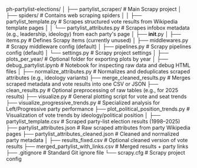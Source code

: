 ph-partylist-elections/
│
├── partylist_scraper/                  # Main Scrapy project
│   ├── spiders/                        # Contains web scraping spiders
│   │   ├── partylist_template.py       # Scrapes structured vote results from Wikipedia template pages
│   │   └── partylist_attributes.py     # Scrapes infobox metadata (e.g., leadership, ideology) from each party's page
│   ├── __init__.py
│   ├── items.py                        # Defines Scrapy items (currently unused)
│   ├── middlewares.py                 # Scrapy middleware config (default)
│   ├── pipelines.py                   # Scrapy pipelines config (default)
│   └── settings.py                    # Scrapy project settings
│
├── plots_per_year/                    # Optional folder for exporting plots by year
│
├── debug_partylist.ipynb              # Notebook for inspecting raw data and debug HTML files
│
├── normalize_attributes.py            # Normalizes and deduplicates scraped attributes (e.g., ideology variants)
├── merge_cleaned_results.py           # Merges scraped metadata and vote results into one CSV or JSON
├── clean_results.py                   # Optional preprocessing of raw tables (e.g., for 2025 results)
├── visualize.py                       # General plotting script for vote and seat trends
├── visualize_progressive_trends.py    # Specialized analysis for Left/Progressive party performance
├── plot_political_position_trends.py  # Visualization of vote trends by ideology/political position
│
├── partylist_template.csv             # Scraped party-list election results (1998–2025)
├── partylist_attributes.json          # Raw scraped attributes from party Wikipedia pages
├── partylist_attributes_cleaned.json  # Cleaned and normalized party metadata
│
├── results_fixed.csv                  # Optional cleaned version of vote results
├── merged_partylist_with_links.csv    # Merged results + party links
├── .gitignore                         # Standard Git ignore file
└── scrapy.cfg                         # Scrapy project config
